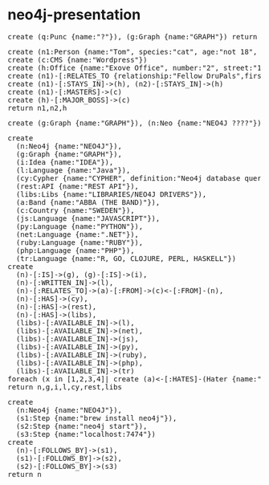 # neo4j-presentation

<pre>
create (q:Punc {name:"?"}), (g:Graph {name:"GRAPH"}) return q, g
</pre>

<pre>
create (n1:Person {name:"Tom", species:"cat", age:"not 18", phone:"0844332244", email:"DJ@satan.com"}), (n2:Person {name:"Jerry", expertise:"relationship", species:"magic mouse"})
create (c:CMS {name:"Wordpress"})
create (h:Office {name:"Exove Office", number:"2", street:"17"})
create (n1)-[:RELATES_TO {relationship:"Fellow DruPals",first_meeting:"Uranus",first_impression:"cool guy"}]->(n2)
create (n1)-[:STAYS_IN]->(h), (n2)-[:STAYS_IN]->(h)
create (n1)-[:MASTERS]->(c)
create (h)-[:MAJOR_BOSS]->(c)
return n1,n2,h
</pre>

<pre>
create (g:Graph {name:"GRAPH"}), (n:Neo {name:"NEO4J ????"}), (g)-[r:WTF]->(n) return g,n,r
</pre>

<pre>
create
  (n:Neo4j {name:"NEO4J"}),
  (g:Graph {name:"GRAPH"}),
  (i:Idea {name:"IDEA"}),
  (l:Language {name:"Java"}),
  (cy:Cypher {name:"CYPHER", definition:"Neo4j database query langue"}),
  (rest:API {name:"REST API"}),
  (libs:Libs {name:"LIBRARIES/NEO4J DRIVERS"}),
  (a:Band {name:"ABBA (THE BAND)"}),
  (c:Country {name:"SWEDEN"}),
  (js:Language {name:"JAVASCRIPT"}),
  (py:Language {name:"PYTHON"}),
  (net:Language {name:".NET"}),
  (ruby:Language {name:"RUBY"}),
  (php:Language {name:"PHP"}),
  (tr:Language {name:"R, GO, CLOJURE, PERL, HASKELL"})
create
  (n)-[:IS]->(g), (g)-[:IS]->(i),
  (n)-[:WRITTEN_IN]->(l),
  (n)-[:RELATES_TO]->(a)-[:FROM]->(c)<-[:FROM]-(n),
  (n)-[:HAS]->(cy),
  (n)-[:HAS]->(rest),
  (n)-[:HAS]->(libs),
  (libs)-[:AVAILABLE_IN]->(l),
  (libs)-[:AVAILABLE_IN]->(net),
  (libs)-[:AVAILABLE_IN]->(js),
  (libs)-[:AVAILABLE_IN]->(py),
  (libs)-[:AVAILABLE_IN]->(ruby),
  (libs)-[:AVAILABLE_IN]->(php),
  (libs)-[:AVAILABLE_IN]->(tr)
foreach (x in [1,2,3,4]| create (a)<-[:HATES]-(Hater {name:"Hater"})-[:HATES]->(c))
return n,g,i,l,cy,rest,libs
</pre>

<pre>
create
  (n:Neo4j {name:"NEO4J"}),
  (s1:Step {name:"brew install neo4j"}),
  (s2:Step {name:"neo4j start"}),
  (s3:Step {name:"localhost:7474"})
create
  (n)-[:FOLLOWS_BY]->(s1),
  (s1)-[:FOLLOWS_BY]->(s2),
  (s2)-[:FOLLOWS_BY]->(s3)
return n
</pre>